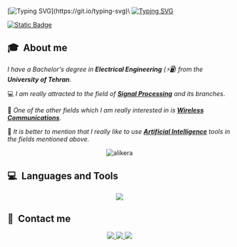 
[![Typing SVG](https://readme-typing-svg.demolab.com/?lines=Hello+my+dear+fiend+👋;Welcome+to+my+GitHub+account!)](https://git.io/typing-svg)\
[![Typing SVG](https://readme-typing-svg.demolab.com?font=Georgia&duration=2502&pause=100&color=1C5483&multiline=true&width=600&height=80&lines=Erfan+Panahi;Research+Assistant+;Signal+Processing+%7C+Wireless+Communications+%7C+Artificial+Intelligence)](https://git.io/typing-svg)

[![Static Badge](https://img.shields.io/badge/Personal-Webpage-blue)](https://erfanpanahi.github.io/)

## 🎓 &nbsp;About me
*I have a Bachelor's degree in ***Electrical Engineering*** (⚡🖥️) from the ***University of Tehran***.*

💻 *I am really attracted to the field of [**Signal Processing**](https://github.com/stars/ErfanPanahi/lists/signal-processing) and its branches*. 

📶 *One of the other fields which I am really interested in is [**Wireless Communications**](https://github.com/stars/ErfanPanahi/lists/communication-systems).*

🧠 *It is better to mention that I really like to use [**Artificial Intelligence**](https://github.com/stars/ErfanPanahi/lists/intelligent-systems) tools in the fields mentioned above.* 

<p align="center"> <img src="https://komarev.com/ghpvc/?username=erfanpanahi&label=Profile%20views" alt="alikera" /> </p>


## 💻 &nbsp;Languages and Tools
<p align="center"><img src="https://skillicons.dev/icons?i=py,r,matlab,cpp,c,pytorch,vscode,visualstudio,latex,anaconda,arduino,ps,&perline=12"><p>
  
## 💬 &nbsp;Contact me
<p align="center">
  <a href="https://www.linkedin.com/in/ErfanPanahi/"rel="nofollow noreferrer"><img src="https://skillicons.dev/icons?i=linkedin&perline=6">
  <a href="mailto:erfanpanahhi@gmail.com" rel="nofollow noreferrer"><img src="https://skillicons.dev/icons?i=gmail&perline=6">
  <a href="https://www.github.com/in/ErfanPanahi/" rel="nofollow noreferrer"><img src="https://skillicons.dev/icons?i=github&perline=6">
<p>

<!--
**ErfanPanahi/ErfanPanahi** is a ✨ _special_ ✨ repository because its `README.md` (this file) appears on your GitHub profile.

Here are some ideas to get you started:

- 🔭 I’m currently working on ...
- 🌱 I’m currently learning ...
- 👯 I’m looking to collaborate on ...
- 🤔 I’m looking for help with ...
- 💬 Ask me about ...
- 📫 How to reach me: ...
- 😄 Pronouns: ...
- ⚡ Fun fact: ...
💻🔌🔋🎓
-->

